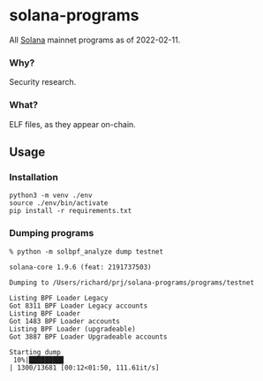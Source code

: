 # solana-programs

All [Solana](https://solana.com/) mainnet programs as of 2022-02-11.

### Why?

Security research.

### What?

ELF files, as they appear on-chain.

## Usage

### Installation

```shell
python3 -m venv ./env
source ./env/bin/activate
pip install -r requirements.txt
```

### Dumping programs

```
% python -m solbpf_analyze dump testnet

solana-core 1.9.6 (feat: 2191737503)

Dumping to /Users/richard/prj/solana-programs/programs/testnet

Listing BPF Loader Legacy
Got 8311 BPF Loader Legacy accounts
Listing BPF Loader
Got 1483 BPF Loader accounts
Listing BPF Loader (upgradeable)
Got 3887 BPF Loader Upgradeable accounts

Starting dump
 10%|████████▊                                                                                    | 1300/13681 [00:12<01:50, 111.61it/s]
```
